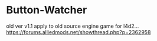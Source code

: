 # Button-Watcher
old ver v1.1 apply to old source engine game for l4d2...
https://forums.alliedmods.net/showthread.php?p=2362958
